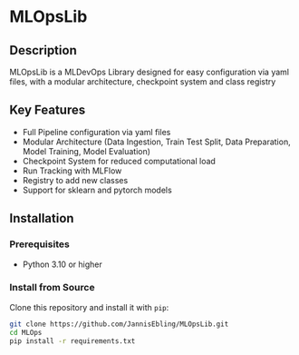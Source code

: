 # MLOpsLib

## Description
MLOpsLib is a MLDevOps Library designed for easy configuration via yaml files, with a modular architecture, checkpoint system and class registry


## Key Features

- Full Pipeline configuration via yaml files
- Modular Architecture (Data Ingestion, Train Test Split, Data Preparation, Model Training, Model Evaluation)
- Checkpoint System for reduced computational load
- Run Tracking with MLFlow
- Registry to add new classes 
- Support for sklearn and pytorch models

## Installation

### Prerequisites
- Python 3.10 or higher

### Install from Source

Clone this repository and install it with `pip`:

```bash
git clone https://github.com/JannisEbling/MLOpsLib.git
cd MLOps
pip install -r requirements.txt